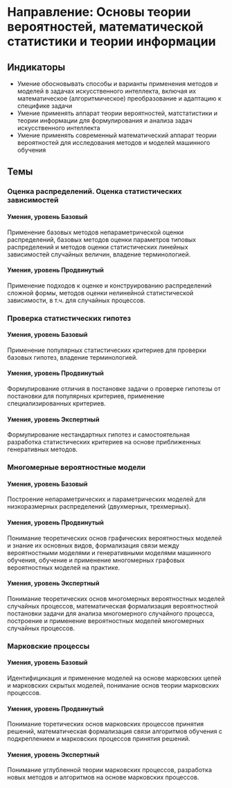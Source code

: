 # Направление: Основы теории вероятностей, математической статистики и теории информации
## Индикаторы
* Умение обосновывать способы и варианты применения методов и моделей в задачах искусственного интеллекта, включая их математическое (алгоритмическое) преобразование и адаптацию к специфике задачи
* Умение применять аппарат теории вероятностей, матстатистики и теории информации для формулирования и анализа задач искусственного интеллекта
* Умение применять современный математический аппарат теории вероятностей для исследования методов и моделей машинного обучения
## Темы
### Оценка распределений. Оценка статистических зависимостей
#### Умения, уровень Базовый
Применение базовых методов непараметрической оценки распределений, базовых методов оценки параметров типовых распределений и методов оценки статистических линейных зависимостей случайных величин, владение терминологией.
#### Умения, уровень Продвинутый
Применение подходов к оценке и конструированию распределений сложной формы, методов оценки нелинейной статистической зависимости, в т.ч. для случайных процессов.
### Проверка статистических гипотез
#### Умения, уровень Базовый
Применение популярных статистических критериев для проверки базовых гипотез, владение терминологией.
#### Умения, уровень Продвинутый
Формулирование отличия в постановке задачи о проверке гипотезы от постановки для популярных критериев, применение специализированных критериев.
#### Умения, уровень Экспертный
Формулирование нестандартных гипотез и самостоятельная разработка статистических критериев на основе приближенных генеративных методов.
### Многомерные вероятностные модели
#### Умения, уровень Базовый
Построение непараметрических и параметрических моделей для низкоразмерных распределений (двухмерных, трехмерных).
#### Умения, уровень Продвинутый
Понимание теоретических основ графических вероятностных моделей и знание их основных видов, формализация связи между вероятностными моделями и генеративными моделями машинного обучения, обучение и применение многомерных графовых вероятностных моделей на практике.
#### Умения, уровень Экспертный
Понимание теоретических основ многомерных вероятностных моделей случайных процессов, математическая формализация вероятностной постановки задачи для анализа многомерного случайного процесса, построение и применение вероятностных моделей многомерных случайных процессов.
### Марковские процессы
#### Умения, уровень Базовый
Идентифицикация и применение моделей на основе марковских цепей и марковских скрытых моделей, понимание основ теории марковских процессов.
#### Умения, уровень Продвинутый
Понимание торетических основ марковских процессов принятия решений, математическая формализация связи алгоритмов обучения с подкреплением и марковских процессов принятия решений.
#### Умения, уровень Экспертный
Понимание углубленной теории марковских процессов, разработка новых методов и алгоритмов на основе марковских процессов.
